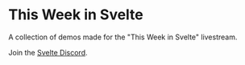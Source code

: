 # This Week in Svelte

A collection of demos made for the "This Week in Svelte" livestream.

Join the [Svelte Discord](https://svelte.dev/chat).

